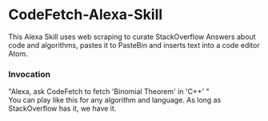 # CodeFetch-Alexa-Skill
This Alexa Skill uses web scraping to curate StackOverflow Answers about code and algorithms, pastes it to PasteBin and inserts text into a code editor Atom.
<br>
### Invocation 
"Alexa, ask CodeFetch to fetch 'Binomial Theorem' in 'C++' "
<br>
You can play like this for any algorithm and language. As long as StackOverflow has it, we have it.


